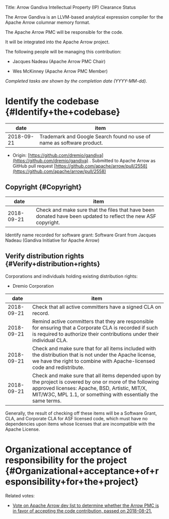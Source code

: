 Title: Arrow Gandiva Intellectual Property (IP) Clearance Status


The Arrow Gandiva is an LLVM-based analytical expression compiler for the Apache Arrow columnar memory format.


The Apache Arrow PMC will be responsible for the code.


It will be integrated into the Apache Arrow project.


The following people will be managing this contribution:



- Jacques Nadeau (Apache Arrow PMC Chair)

- Wes McKinney (Apache Arrow PMC Member)

 _Completed tasks are shown by the completion date (YYYY-MM-dd)._ 


# Identify the codebase {#Identify+the+codebase}

| date | item |
|------|------|
| 2018-09-21 | Trademark and Google Search found no use of name as software product. |


- Origin: [https://github.com/dremio/gandiva](https://github.com/dremio/gandiva) . Submitted to Apache Arrow as GitHub pull request [https://github.com/apache/arrow/pull/2558](https://github.com/apache/arrow/pull/2558) 

## Copyright {#Copyright}

| date | item |
|------|------|
| 2018-09-21 | Check and make sure that the files that have been donated have been updated to reflect the new ASF copyright. |

Identify name recorded for software grant: Software Grant from Jacques Nadeau (Gandiva Initiative for Apache Arrow)


## Verify distribution rights {#Verify+distribution+rights}

Corporations and individuals holding existing distribution rights:



- Dremio Corporation

| date | item |
|------|------|
| 2018-09-21 | Check that all active committers have a signed CLA on record. |
| 2018-09-21 | Remind active committers that they are responsible for ensuring that a Corporate CLA is recorded if such is required to authorize their contributions under their individual CLA. |
| 2018-09-21 | Check and make sure that for all items included with the distribution that is not under the Apache license, we have the right to combine with Apache-licensed code and redistribute. |
| 2018-09-21 | Check and make sure that all items depended upon by the project is covered by one or more of the following approved licenses: Apache, BSD, Artistic, MIT/X, MIT/W3C, MPL 1.1, or something with essentially the same terms. |

Generally, the result of checking off these items will be a Software Grant, CLA, and Corporate CLA for ASF licensed code, which must have no dependencies upon items whose licenses that are incompatible with the Apache License.


# Organizational acceptance of responsibility for the project {#Organizational+acceptance+of+responsibility+for+the+project}

Related votes:



-  [Vote on Apache Arrow dev list to determine whether the Arrow PMC is in favor of accepting the code contribution, passed on 2018-08-21.](https://s.apache.org/arrow-gandiva-pmc-vote) 
